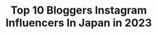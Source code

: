---
title: Top 10 Bloggers Instagram Influencers In Japan in 2023
description: >-
  Find top bloggers Instagram influencers in Japan in 2023. Most popular hashtags: #pr #outfit #ootd #tokyo.
platform: Instagram
hits: 43
text_top: Identify the most popular Instagram profiles on inBeat.
text_bottom: Our platform aggregates 43 Instagram influencers like this in Japan for you to connect with.
profiles:
  - username: "ktm_lover_vijjuda"
    fullname: >-
      ᏦᏖᎷ ᏝᎧᏉᏋᏒ ᏉᎥᏠᏠᏬ
    bio: >-
      ▶Øffčî🅰ł_🅰ččoŮnT ▶₩ish_Ⓜ€__2oct. ▶£ov€_|ⓂøⓂ|_|D€d| ▶F🅰šhîØñ_Błøğğêř ▶$inĞl€_Br🅰ñđ ▶ⓂØd€ł ▶ĆāMëŘ🅰_K🅰_Điv🅰n🅰 ▶🅰l₩🅰¥š_Hã🅿🅿¥
    location: "Japan"
    followers: 16574
    engagement: 1534
    commentsToLikes: 0.127238
    id: ck8t3djbj2uvw0j78wn9ov74a
    verified: false
    hashtags: "#keralatourism, #keralagram, #keralam, #abhaykumaragrahari"
  - username: "shamovdmitry"
    fullname: >-
      Шамов Дмитрий | Япония, Токио
    bio: >-
      ロシア人です。今は日本で活動してます。Hello, I'm Shamov Dmitry. Traveler, blogger, journalist and writer. I live in Tokyo. For work: anchous.jp@gmail.com
    location: "Japan"
    followers: 97581
    engagement: 679
    commentsToLikes: 0.023758
    id: ckap2qc3kzuzx0i78hhljiwbm
    verified: false
    hashtags: "#japan, #anime, #japanese, #tokyo"
  - username: "nakajima_ayano"
    fullname: >-
      中島絢乃
    bio: >-
      Japanese blogger,model💘﻿ ⚠️仕事以外のDM直接お返事しません🙅‍♀️﻿ コメントへ✏️﻿ ．﻿ DisneyParks🇭🇰🇨🇳🇺🇸🇯🇵﻿ 中島姉妹👭#disneysisters_jp ﻿ ．﻿ travel/beauty/makeup movie/fashion/anime
    location: "Japan"
    followers: 47076
    engagement: 278
    commentsToLikes: 0.013921
    id: ckap1ua7ew6ht0i780qid86re
    verified: false
    hashtags: "#156cm, #disneysisters, #mickeythetrueoriginal, #celine"
  - username: "muratasaki"
    fullname: >-
      muratasaki／©︎ むらたさき
    bio: >-
      #illustrator 🇯🇵 3sons(7y•4y•1y)🐶2dogs ． #三兄弟 との暮らしと仕事の記録📝 Ameba／HugMug official blogger blog #LINEスタンプ ご依頼等は↓web にて💌🙏🥰 ． (写真の無断転載はお控え願います🙇‍♀️)
    location: "Japan"
    followers: 48175
    engagement: 224
    commentsToLikes: 0.008631
    id: ck55plxw8aues0i11i9wvn0dk
    verified: false
    hashtags: "#pr, #3boys, #stayhome, #sunnybrothers"
  - username: "dearruigallery"
    fullname: >-
      小貓 Rui /
    bio: >-
      Taipei x Tokyo🗼Photographer/Blogger My photography: #dearruigallery Mail 📪yuigallery0717@gmail.com Facebook ➡️小貓。dear Rui Gallery 💛上新片！凪季寶寶睡什麼⬇️
    location: "Japan"
    followers: 99735
    engagement: 182
    commentsToLikes: 0.007814
    id: ck55oh5ex8cdl0i116bl3ru37
    verified: false
    hashtags: "#ca4la, #gracegiftxrui, #loewe, #herestolove"
  - username: "tomimama1116"
    fullname: >-
      とみmama
    bio: >-
      《 Mama blogger》H30.8/25 卒花嫁♡ 長男H23.3/19(小4) 次男H29.4/11(3歳) ⚠︎防犯上子供一切顔出し辞めました🙇‍♂️
    location: "Japan"
    followers: 53374
    engagement: 175
    commentsToLikes: 0.006537
    id: ck5ckye85xv1t0i11v555jmvk
    verified: false
    hashtags: "#twinstagram, #cafestagram, #tabijyo, #bikini"
  - username: "hitton28"
    fullname: >-
      Hitomi Fukui ◉ 福井仁美
    bio: >-
      TV character/Model/王様のブランチ/サウナー 🌍Travel blogger / Business owner 🚩Japan:Tokyo 💌TWIN PLANET inc 📷GᴏPʀᴏ Official family member 💫Currently location/ 🇯🇵
    location: "Japan"
    followers: 43872
    engagement: 127
    commentsToLikes: 0.008830
    id: ck6tqrz5uto5i0j71sb165qjp
    verified: true
    hashtags: "#offwhite, #outfit, #ootd, #cafelover"
  - username: "mario_dozono"
    fullname: >-
      まりお
    bio: >-
      Japan / 162㎝. ファッション&コスメLOVEな1歳の男の子のママ。 💄宝島社『& ROSY』ロージーグラマー 📝【PRESS】official blogger 💎 “Sphère” Jewelry designer 💌お仕事のご相談はメールかDMまで
    location: "Japan"
    followers: 72634
    engagement: 87
    commentsToLikes: 0.006440
    id: ck0w6rd089xlx0i19gto95iki
    verified: false
    hashtags: "#uniqlo, #outfitoftoday, #pr, #chanelbag"
  - username: "cherriemun_"
    fullname: >-
      Cherrie Liong
    bio: >-
      The other half of Duo Gigs Style Blogger Founder of @lescosmetics Email: cherriemun0209@gmail.com
    location: "Japan"
    followers: 91223
    engagement: 152
    commentsToLikes: 0.008440
    id: ck5zn7kyqnxkx0i14e7emc3kx
    verified: false
    hashtags: "#kittieyiyifw20, #guccibeauty, #supervee, #shoplvonline"
  - username: "sakura.007"
    fullname: >-
      foodie_travevler_sakura
    bio: >-
      I'm living in Tokyo.🇯🇵 Travel2019🇮🇹🇫🇷🇩🇰🇫🇴♪ #blogger #wrighter #concierge #traveler #foodie #consultant #sony #α7iii #restaurant #gourmet #food
    location: "Japan"
    followers: 7849
    engagement: 1246
    commentsToLikes: 0.011397
    id: ckaorram4oe7x0i78xbnkyrzp
    verified: false
    hashtags: "#foodie, #tokyojapan, #italianfood, #osakafood"
---